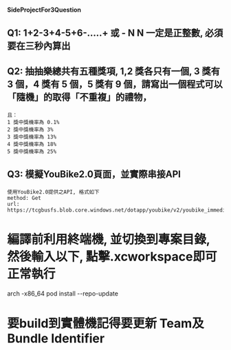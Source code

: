 #### SideProjectFor3Question
## Q1: 1+2-3+4-5+6-.....+ 或 - N N 一定是正整數, 必須要在三秒內算出  
## Q2: 抽抽樂總共有五種獎項, 1,2 獎各只有一個, 3 獎有 3 個，4 獎有 5 個，5 獎有 9 個，請寫出一個程式可以「隨機」的取得「不重複」的禮物，  
    且：   
    1 獎中獎機率為 0.1%   
    2 獎中獎機率為 3%  
    3 獎中獎機率為 13%  
    4 獎中獎機率為 18%  
    5 獎中獎機率為 25%  
## Q3: 模擬YouBike2.0頁面，並實際串接API  
    使用YouBike2.0提供之API, 格式如下  
    method: Get  
    url: https://tcgbusfs.blob.core.windows.net/dotapp/youbike/v2/youbike_immediate.json  
# 編譯前利用終端機, 並切換到專案目錄, 然後輸入以下, 點擊.xcworkspace即可正常執行  
  arch -x86_64 pod install --repo-update  
# 要build到實體機記得要更新 Team及Bundle Identifier
